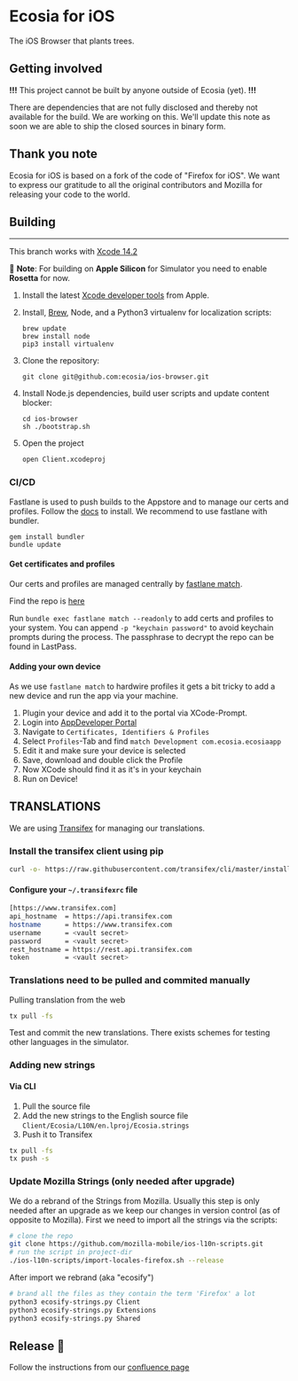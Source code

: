 # Ecosia for iOS

The iOS Browser that plants trees.

## Getting involved

**!!!** This project cannot be built by anyone outside of Ecosia (yet). **!!!**

There are dependencies that are not fully disclosed and thereby not available for the build. We are working on this. We'll update this note as soon we are able to ship the closed sources in binary form.

## Thank you note

Ecosia for iOS is based on a fork of the code of "Firefox for iOS". We want to express our gratitude to all the original contributors and Mozilla for releasing your code to the world.

## Building

-----------------
This branch works with [Xcode 14.2](https://developer.apple.com/download/more/?=xcode)

:construction: **Note**: For building on **Apple Silicon** for Simulator you need to enable **Rosetta** for now.

1. Install the latest [Xcode developer tools](https://developer.apple.com/download/applications/) from Apple.
1. Install, [Brew](https://brew.sh), Node, and a Python3 virtualenv for localization scripts:

    ```shell
    brew update
    brew install node
    pip3 install virtualenv
    ```

1. Clone the repository:

    ```shell
    git clone git@github.com:ecosia/ios-browser.git
    ```

1. Install Node.js dependencies, build user scripts and update content blocker:

    ```shell
    cd ios-browser
    sh ./bootstrap.sh
    ```

1. Open the project

    ```bash
    open Client.xcodeproj
    ```

### CI/CD

Fastlane is used to push builds to the Appstore and to manage our certs and profiles. Follow the [docs](https://docs.fastlane.tools/getting-started/ios/setup/) to install. We recommend to use fastlane with bundler.

```shell
gem install bundler
bundle update
```

#### Get certificates and profiles

Our certs and profiles are managed centrally by [fastlane match](https://docs.fastlane.tools/actions/match/).

Find the repo is [here](https://github.com/ecosia/IosSearchSigning)

Run `bundle exec fastlane match --readonly` to add certs and profiles to your system. You can append  `-p "keychain password"` to avoid keychain prompts during the process. The passphrase to decrypt the repo can be found in LastPass.

#### Adding your own device

As we use `fastlane match` to hardwire profiles it gets a bit tricky to add a new device and run the app via your machine.

1. Plugin your device and add it to the portal via XCode-Prompt.
2. Login into [AppDeveloper Portal](https://developer.apple.com/account/)
3. Navigate to `Certificates, Identifiers & Profiles`
4. Select `Profiles`-Tab and find `match Development com.ecosia.ecosiaapp`
5. Edit it and make sure your device is selected
6. Save, download and double click the Profile
7. Now XCode should find it as it's in your keychain
8. Run on Device!

## TRANSLATIONS

We are using [Transifex](https://docs.transifex.com/client/introduction) for managing our translations.

### Install the transifex client using pip

```bash
curl -o- https://raw.githubusercontent.com/transifex/cli/master/install.sh | bash
```

#### Configure your `~/.transifexrc` file

```bash
[https://www.transifex.com]
api_hostname  = https://api.transifex.com
hostname      = https://www.transifex.com
username      = <vault secret>
password      = <vault secret>
rest_hostname = https://rest.api.transifex.com
token         = <vault secret>
```

### Translations need to be pulled and commited manually

Pulling translation from the web

```bash
tx pull -fs
```

Test and commit the new translations. There exists schemes for testing other languages in the simulator.

### Adding new strings

#### Via CLI

1. Pull the source file
2. Add the new strings to the English source file `Client/Ecosia/L10N/en.lproj/Ecosia.strings`
3. Push it to Transifex

```bash
tx pull -fs
tx push -s
```

### Update Mozilla Strings (only needed after upgrade)

We do a rebrand of the Strings from Mozilla. Usually this step is only needed after an upgrade as we keep our changes in version control (as of opposite to Mozilla).
First we need to import all the strings via the scripts:

```bash
# clone the repo
git clone https://github.com/mozilla-mobile/ios-l10n-scripts.git
# run the script in project-dir
./ios-l10n-scripts/import-locales-firefox.sh --release
```

After import we rebrand (aka "ecosify")

```bash
# brand all the files as they contain the term 'Firefox' a lot
python3 ecosify-strings.py Client
python3 ecosify-strings.py Extensions
python3 ecosify-strings.py Shared
```

## Release 🚀

Follow the instructions from our [confluence page](https://ecosia.atlassian.net/wiki/spaces/MOB/pages/2460680288/How+to+release)

